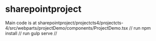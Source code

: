 # sharepointproject 
Main code is at sharepointproject/projectcts4/projectcts-4/src/webparts/projectDemo/components/ProjectDemo.tsx  //
run npm install //
run gulp serve //
